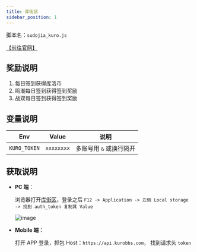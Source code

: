 ```yaml
---
title: 库街区
sidebar_position: 1
---
```


脚本名：`sudojia_kuro.js`

[【前往官网】](https://www.kurobbs.com/)

## 奖励说明

1. 每日签到获得库洛币
2. 鸣潮每日签到获得签到奖励
3. 战双每日签到获得签到奖励

## 变量说明

|     Env      |   Value    |          说明           |
| :----------: | :--------: | :---------------------: |
| `KURO_TOKEN` | `xxxxxxxx` | 多账号用 `&` 或换行隔开 |

## 获取说明

- **PC 端**：

  浏览器打开[库街区](https://www.kurobbs.com/mc/home/9)，登录之后 `F12 -> Application -> 左侧 Local storage -> 找到 auth_token 复制其 Value`

  ![image](https://img.gugu.ovh/i/2024/06/10/173834.webp)

- **Mobile 端**：

  打开 APP 登录，抓包 Host：`https://api.kurobbs.com`， 找到请求头 `token`